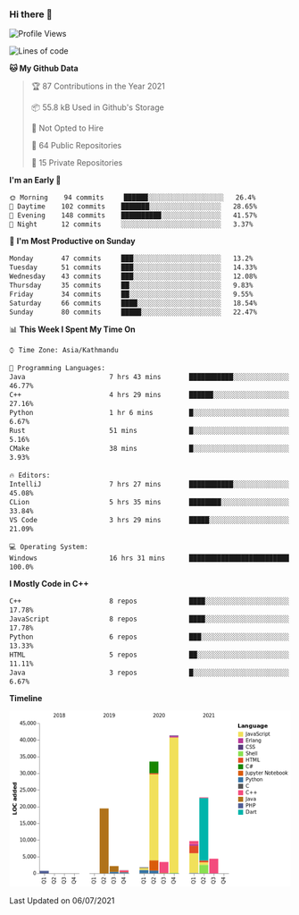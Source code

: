 ### Hi there 👋


<!--START_SECTION:waka-->
![Profile Views](http://img.shields.io/badge/Profile%20Views-0-blue)

![Lines of code](https://img.shields.io/badge/From%20Hello%20World%20I%27ve%20Written-140882%20lines%20of%20code-blue)

**🐱 My Github Data** 

> 🏆 87 Contributions in the Year 2021
 > 
> 📦 55.8 kB Used in Github's Storage 
 > 
> 🚫 Not Opted to Hire
 > 
> 📜 64 Public Repositories 
 > 
> 🔑 15 Private Repositories  
 > 
**I'm an Early 🐤** 

```text
🌞 Morning    94 commits     ██████░░░░░░░░░░░░░░░░░░░   26.4% 
🌆 Daytime    102 commits    ███████░░░░░░░░░░░░░░░░░░   28.65% 
🌃 Evening    148 commits    ██████████░░░░░░░░░░░░░░░   41.57% 
🌙 Night      12 commits     ░░░░░░░░░░░░░░░░░░░░░░░░░   3.37%

```
📅 **I'm Most Productive on Sunday** 

```text
Monday       47 commits     ███░░░░░░░░░░░░░░░░░░░░░░   13.2% 
Tuesday      51 commits     ███░░░░░░░░░░░░░░░░░░░░░░   14.33% 
Wednesday    43 commits     ███░░░░░░░░░░░░░░░░░░░░░░   12.08% 
Thursday     35 commits     ██░░░░░░░░░░░░░░░░░░░░░░░   9.83% 
Friday       34 commits     ██░░░░░░░░░░░░░░░░░░░░░░░   9.55% 
Saturday     66 commits     ████░░░░░░░░░░░░░░░░░░░░░   18.54% 
Sunday       80 commits     █████░░░░░░░░░░░░░░░░░░░░   22.47%

```


📊 **This Week I Spent My Time On** 

```text
⌚︎ Time Zone: Asia/Kathmandu

💬 Programming Languages: 
Java                     7 hrs 43 mins       ███████████░░░░░░░░░░░░░░   46.77% 
C++                      4 hrs 29 mins       ██████░░░░░░░░░░░░░░░░░░░   27.16% 
Python                   1 hr 6 mins         █░░░░░░░░░░░░░░░░░░░░░░░░   6.67% 
Rust                     51 mins             █░░░░░░░░░░░░░░░░░░░░░░░░   5.16% 
CMake                    38 mins             █░░░░░░░░░░░░░░░░░░░░░░░░   3.93%

🔥 Editors: 
IntelliJ                 7 hrs 27 mins       ███████████░░░░░░░░░░░░░░   45.08% 
CLion                    5 hrs 35 mins       ████████░░░░░░░░░░░░░░░░░   33.84% 
VS Code                  3 hrs 29 mins       █████░░░░░░░░░░░░░░░░░░░░   21.09%

💻 Operating System: 
Windows                  16 hrs 31 mins      █████████████████████████   100.0%

```

**I Mostly Code in C++** 

```text
C++                      8 repos             ████░░░░░░░░░░░░░░░░░░░░░   17.78% 
JavaScript               8 repos             ████░░░░░░░░░░░░░░░░░░░░░   17.78% 
Python                   6 repos             ███░░░░░░░░░░░░░░░░░░░░░░   13.33% 
HTML                     5 repos             ██░░░░░░░░░░░░░░░░░░░░░░░   11.11% 
Java                     3 repos             █░░░░░░░░░░░░░░░░░░░░░░░░   6.67%

```


**Timeline**

![Chart not found](https://raw.githubusercontent.com/voidash/voidash/main/charts/bar_graph.png) 


 Last Updated on 06/07/2021
<!--END_SECTION:waka-->


<!--
**voidash/voidash** is a ✨ _special_ ✨ repository because its `README.md` (this file) appears on your GitHub profile.

Here are some ideas to get you started:

- 🔭 I’m currently working on ...
- 🌱 I’m currently learning ...
- 👯 I’m looking to collaborate on ...
- 🤔 I’m looking for help with ...
- 💬 Ask me about ...
- 📫 How to reach me: ...
- 😄 Pronouns: ...
- ⚡ Fun fact: ...
-->
